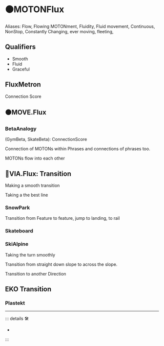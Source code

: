 # 🟠<motor>MOTONFlux</motor>

Aliases: Flow, Flowing MOTONment, Fluidity, Fluid movement, Continuous, NonStop, Constantly Changing, ever moving, fleeting,

## Qualifiers

- Smooth
- Fluid
- Graceful

## FluxMetron

Connection Score

## 🟠<motor>MOVE.Flux</motor>

### <beta>BetaAnalogy</beta>

(GymBeta, SkateBeta): ConnectionScore

Connection of MOTONs within Phrases and connections of phrases too.

MOTONs flow into each other

## 🔻<via>VIA.Flux</via>: Transition

Making a smooth transition

Taking a the best line

### SnowPark

Transition from Feature to feature, jump to landing, to rail

### Skateboard

### SkiAlpine

Taking the turn smoothly

Transition from straight down slope to across the slope.

Transition to another Direction

## EKO Transition

### Plastekt

---

<!-- =================================================== -->
<!-- =================================================== -->
<!-- =================================================== -->
<!-- =================================================== -->
<!-- =================================================== -->
::: details 🛠

-

:::
